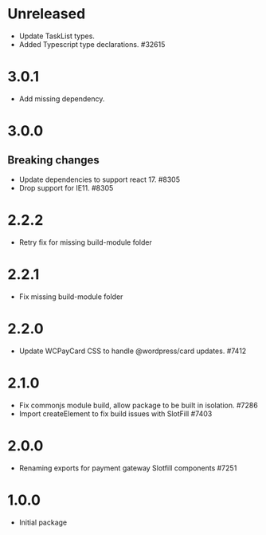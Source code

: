 # Unreleased

-   Update TaskList types.
-   Added Typescript type declarations. #32615
# 3.0.1

-   Add missing dependency.

# 3.0.0

## Breaking changes

-   Update dependencies to support react 17. #8305
-   Drop support for IE11. #8305

# 2.2.2

-   Retry fix for missing build-module folder

# 2.2.1

-   Fix missing build-module folder

# 2.2.0

-   Update WCPayCard CSS to handle @wordpress/card updates. #7412

# 2.1.0

-   Fix commonjs module build, allow package to be built in isolation. #7286
-   Import createElement to fix build issues with SlotFill #7403

# 2.0.0

-   Renaming exports for payment gateway Slotfill components #7251

# 1.0.0

-   Initial package
